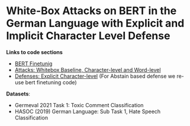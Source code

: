 # White-Box Attacks on BERT in the German Language with Explicit and Implicit Character Level Defense

**Links to code sections**
- [BERT Finetunig](https://github.com/shahrukhx01/adversarial-bert-german-attacks-defense/tree/main/bert_finetuning)
- [Attacks: Whitebox Baseline, Character-level and Word-level](https://github.com/shahrukhx01/adversarial-bert-german-attacks-defense/tree/main/attack/crafter/whitebox)
- [Defenses: Explicit Character-level](https://github.com/shahrukhx01/adversarial-bert-german-attacks-defense/tree/main/defense) (For Abstain based defense we re-use bert finetuning code)

**Datasets**:
- Germeval 2021 Task 1: Toxic Comment Classification
- HASOC (2019) German Language: Sub Task 1, Hate Speech Classification
